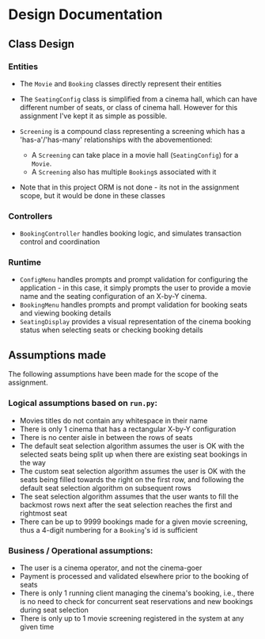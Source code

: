 # Design Documentation

## Class Design

### Entities
- The `Movie` and `Booking` classes directly represent their entities
- The `SeatingConfig` class is simplified from a cinema hall, which can have different number of seats, or class of cinema hall. However for this assignment I've kept it as simple as possible.
- `Screening` is a compound class representing a screening which has a 'has-a'/'has-many' relationships with the abovementioned:
    - A `Screening` can take place in a movie hall (`SeatingConfig`) for a `Movie`.
    - A `Screening` also has multiple `Booking`s associated with it

- Note that in this project ORM is not done - its not in the assignment scope, but it would be done in these classes

### Controllers
- `BookingController` handles booking logic, and simulates transaction control and coordination

### Runtime
- `ConfigMenu` handles prompts and prompt validation for configuring the application - in this case, it simply prompts the user to provide a movie name and the seating configuration of an X-by-Y cinema.
- `BookingMenu` handles prompts and prompt validation for booking seats and viewing booking details
- `SeatingDisplay` provides a visual representation of the cinema booking status when selecting seats or checking booking details

## Assumptions made

The following assumptions have been made for the scope of the assignment.

### Logical assumptions based on `run.py`:

- Movies titles do not contain any whitespace in their name
- There is only 1 cinema that has a rectangular X-by-Y configuration
- There is no center aisle in between the rows of seats
- The default seat selection algorithm assumes the user is OK with the selected seats being split up when there are existing seat bookings in the way
- The custom seat selection algorithm assumes the user is OK with the seats being filled towards the right on the first row, and following the default seat selection algorithm on subsequent rows
- The seat selection algorithm assumes that the user wants to fill the backmost rows next after the seat selection reaches the first and rightmost seat
- There can be up to 9999 bookings made for a given movie screening, thus a 4-digit numbering for a `Booking`'s id is sufficient

### Business / Operational assumptions:

- The user is a cinema operator, and not the cinema-goer
- Payment is processed and validated elsewhere prior to the booking of seats
- There is only 1 running client managing the cinema's booking, i.e., there is no need to check for concurrent seat reservations and new bookings during seat selection
- There is only up to 1 movie screening registered in the system at any given time
